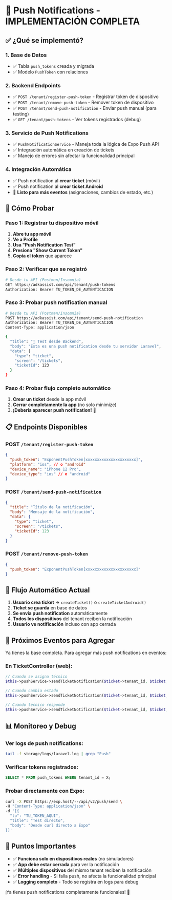 # 🎉 Push Notifications - IMPLEMENTACIÓN COMPLETA

## ✅ **¿Qué se implementó?**

### 1. **Base de Datos**
- ✅ Tabla `push_tokens` creada y migrada
- ✅ Modelo `PushToken` con relaciones

### 2. **Backend Endpoints**
- ✅ `POST /tenant/register-push-token` - Registrar token de dispositivo
- ✅ `POST /tenant/remove-push-token` - Remover token de dispositivo
- ✅ `POST /tenant/send-push-notification` - Enviar push manual (para testing)
- ✅ `GET /tenant/push-tokens` - Ver tokens registrados (debug)

### 3. **Servicio de Push Notifications**
- ✅ `PushNotificationService` - Maneja toda la lógica de Expo Push API
- ✅ Integración automática en creación de tickets
- ✅ Manejo de errores sin afectar la funcionalidad principal

### 4. **Integración Automática**
- ✅ Push notification al **crear ticket** (móvil)
- ✅ Push notification al **crear ticket Android** 
- 🔄 **Listo para más eventos** (asignaciones, cambios de estado, etc.)

## 🧪 **Cómo Probar**

### Paso 1: Registrar tu dispositivo móvil
1. **Abre tu app móvil**
2. **Ve a Profile**
3. **Usa "Push Notification Test"**
4. **Presiona "Show Current Token"**
5. **Copia el token** que aparece

### Paso 2: Verificar que se registró
```bash
# Desde tu API (Postman/Insomnia)
GET https://adkassist.com/api/tenant/push-tokens
Authorization: Bearer TU_TOKEN_DE_AUTENTICACION
```

### Paso 3: Probar push notification manual
```bash
# Desde tu API (Postman/Insomnia)
POST https://adkassist.com/api/tenant/send-push-notification
Authorization: Bearer TU_TOKEN_DE_AUTENTICACION
Content-Type: application/json

{
  "title": "🎫 Test desde Backend",
  "body": "Esta es una push notification desde tu servidor Laravel",
  "data": {
    "type": "ticket",
    "screen": "/tickets",
    "ticketId": 123
  }
}
```

### Paso 4: Probar flujo completo automático
1. **Crear un ticket** desde la app móvil
2. **Cerrar completamente la app** (no solo minimize)
3. **¡Debería aparecer push notification!** 🎉

## 📋 **Endpoints Disponibles**

### POST `/tenant/register-push-token`
```json
{
  "push_token": "ExponentPushToken[xxxxxxxxxxxxxxxxxxxxxx]",
  "platform": "ios", // o "android"
  "device_name": "iPhone 12 Pro",
  "device_type": "ios" // o "android"
}
```

### POST `/tenant/send-push-notification`
```json
{
  "title": "Título de la notificación",
  "body": "Mensaje de la notificación",
  "data": {
    "type": "ticket",
    "screen": "/tickets",
    "ticketId": 123
  }
}
```

### POST `/tenant/remove-push-token`
```json
{
  "push_token": "ExponentPushToken[xxxxxxxxxxxxxxxxxxxxxx]"
}
```

## 🔄 **Flujo Automático Actual**

1. **Usuario crea ticket** → `createTicket()` o `createTicketAndroid()`
2. **Ticket se guarda** en base de datos
3. **Se envía push notification** automáticamente
4. **Todos los dispositivos** del tenant reciben la notificación
5. **Usuario ve notificación** incluso con app cerrada

## 🚀 **Próximos Eventos para Agregar**

Ya tienes la base completa. Para agregar más push notifications en eventos:

### En TicketController (web):
```php
// Cuando se asigna técnico
$this->pushService->sendTicketNotification($ticket->tenant_id, $ticket, 'assigned');

// Cuando cambia estado
$this->pushService->sendTicketNotification($ticket->tenant_id, $ticket, 'status_updated');

// Cuando técnico responde
$this->pushService->sendTicketNotification($ticket->tenant_id, $ticket, 'message');
```

## 📊 **Monitoreo y Debug**

### Ver logs de push notifications:
```bash
tail -f storage/logs/laravel.log | grep "Push"
```

### Verificar tokens registrados:
```sql
SELECT * FROM push_tokens WHERE tenant_id = X;
```

### Probar directamente con Expo:
```bash
curl -X POST https://exp.host/--/api/v2/push/send \
-H "Content-Type: application/json" \
-d '[{
  "to": "TU_TOKEN_AQUI",
  "title": "Test directo",
  "body": "Desde curl directo a Expo"
}]'
```

## 🎯 **Puntos Importantes**

- ✅ **Funciona solo en dispositivos reales** (no simuladores)
- ✅ **App debe estar cerrada** para ver la notificación
- ✅ **Múltiples dispositivos** del mismo tenant reciben la notificación
- ✅ **Error handling** - Si falla push, no afecta la funcionalidad principal
- ✅ **Logging completo** - Todo se registra en logs para debug

¡Ya tienes push notifications completamente funcionales! 🚀